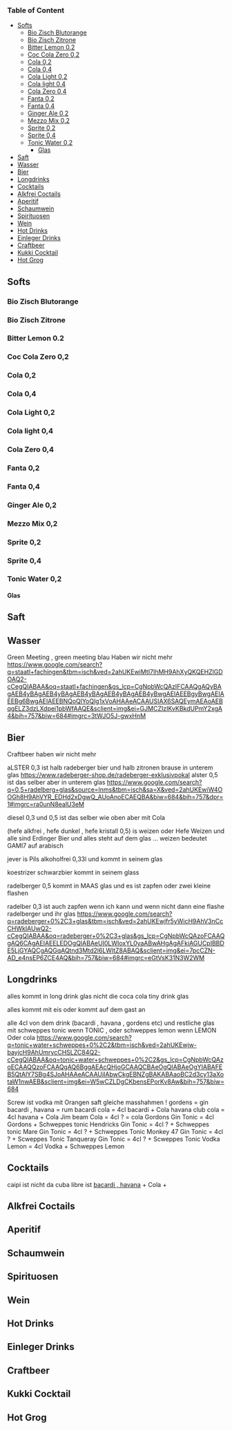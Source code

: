 ### Table of Content
<!-- TOC -->

- [Softs](#softs)
  - [Bio Zisch Blutorange](#bio-zisch-blutorange)
  - [Bio Zisch Zitrone](#bio-zisch-zitrone)
  - [Bitter Lemon 0.2](#bitter-lemon-02)
  - [Coc Cola Zero 0,2](#coc-cola-zero-02)
  - [Cola 0,2](#cola-02)
  - [Cola 0,4](#cola-04)
  - [Cola Light 0,2](#cola-light-02)
  - [Cola light 0,4](#cola-light-04)
  - [Cola Zero 0,4](#cola-zero-04)
  - [Fanta 0,2](#fanta-02)
  - [Fanta 0,4](#fanta-04)
  - [Ginger Ale 0,2](#ginger-ale-02)
  - [Mezzo Mix 0,2](#mezzo-mix-02)
  - [Sprite 0,2](#sprite-02)
  - [Sprite 0,4](#sprite-04)
  - [Tonic Water 0,2](#tonic-water-02)
    - [Glas](#glas)
- [Saft](#saft)
- [Wasser](#wasser)
- [Bier](#bier)
- [Longdrinks](#longdrinks)
- [Cocktails](#cocktails)
- [Alkfrei Coctails](#alkfrei-coctails)
- [Aperitif](#aperitif)
- [Schaumwein](#schaumwein)
- [Spirituosen](#spirituosen)
- [Wein](#wein)
- [Hot Drinks](#hot-drinks)
- [Einleger Drinks](#einleger-drinks)
- [Craftbeer](#craftbeer)
- [Kukki Cocktail](#kukki-cocktail)
- [Hot Grog](#hot-grog)

<!-- /TOC -->




## Softs

### Bio Zisch Blutorange
### Bio Zisch Zitrone
### Bitter Lemon 0.2
### Coc Cola Zero 0,2
### Cola 0,2
### Cola 0,4
### Cola Light 0,2
### Cola light 0,4
### Cola Zero 0,4
### Fanta 0,2
### Fanta 0,4
### Ginger Ale 0,2
### Mezzo Mix 0,2
### Sprite 0,2
### Sprite 0,4
### Tonic Water 0,2
#### Glas
<!-- 
ALL SOFTDRINKS 0.2 COMES IN THE TINY LONG DRINK GLAS , ALL SOFTDRINKS 0.4 COMES IN THE [CHRIS LATTE MACCHIATO GLAS] , FOR ALL SOFTDRINKS ASK THE GUEST IF HE WANTS EIS
-->
## Saft
<!-- 
ALL saefte 0.2 COMES IN THE TINY LONG DRINK GLAS , ALL SOFTDRINKS 0.4 COMES IN THE [CHRIS LATTE MACCHIATO GLAS but THE OTHER ONE WITHOUT VIERECK FORM] , FOR ALL SOFTDRINKS ASK THE GUEST IF HE WANTS EIS

fuer schrole nimm 0,4 saft Plus Miniral wasser 
https://www.google.com/search?q=graf+rudolf+quelle&source=lnms&tbm=isch&sa=X&ved=2ahUKEwiIn8qihcH9AhU8bvEDHT5SAlwQ_AUoAnoECAEQBA&biw=684&bih=757&dpr=1

-->
## Wasser


Green Meeting , green meeting blau Haben wir nicht mehr
https://www.google.com/search?q=staatl+fachingen&tbm=isch&ved=2ahUKEwiMtI7IhMH9AhXyQKQEHZlGDOAQ2-cCegQIABAA&oq=staatl+fachingen&gs_lcp=CgNpbWcQAzIFCAAQgAQyBAgAEB4yBAgAEB4yBAgAEB4yBAgAEB4yBAgAEB4yBwgAEIAEEBgyBwgAEIAEEBg6BwgAEIAEEBNQoQlYoQlg1xVoAHAAeACAAUSIAX6SAQEymAEAoAEBqgELZ3dzLXdpei1pbWfAAQE&sclient=img&ei=GJMCZIzIKvKBkdUPmY2xgA4&bih=757&biw=684#imgrc=3tWJO5J-gwxHnM
## Bier
Craftbeer haben wir nicht mehr 

aLSTER 0,3 ist halb radeberger bier und halb zitronen brause in unterem glas
https://www.radeberger-shop.de/radeberger-exklusivpokal
alster 0,5 ist das selber aber in unterem glas
https://www.google.com/search?q=0,5+radelberg+glas&source=lnms&tbm=isch&sa=X&ved=2ahUKEwiW4OOGh8H9AhVYR_EDHd2xDgwQ_AUoAnoECAEQBA&biw=684&bih=757&dpr=1#imgrc=ra0unN8ealU3eM

diesel 0,3 und 0,5 ist das selber wie oben aber mit Cola 

(hefe alkfrei , hefe dunkel , hefe kristall 0,5) is weizen oder Hefe Weizen und alle sind Erdinger Bier und alles steht auf dem glas ... weizen bedeutet GAMI7 auf arabisch

jever is Pils alkoholfrei 0,33l und kommt in seinem glas 

koestrizer schwarzbier kommt in seinem glass 

radelberger 0,5 kommt in MAAS glas und es ist zapfen oder zwei kleine flashen

radelber 0,3 ist auch zapfen wenn ich kann und wenn nicht dann eine flashe radelberger und ihr glas 
https://www.google.com/search?q=radeberger+0%2C3+glas&tbm=isch&ved=2ahUKEwjfr5yWicH9AhV3nCcCHWkIAUwQ2-cCegQIABAA&oq=radeberger+0%2C3+glas&gs_lcp=CgNpbWcQAzoFCAAQgAQ6CAgAEIAEELEDOgQIABAeUI0LWIoxYL0yaABwAHgAgAFkiAGUCpIBBDE5LjGYAQCgAQGqAQtnd3Mtd2l6LWltZ8ABAQ&sclient=img&ei=7pcCZN-AD_e4nsEP6ZCE4AQ&bih=757&biw=684#imgrc=eGtVsK31N3W2WM

## Longdrinks
alles kommt in long drink glas nicht die coca cola tiny drink glas 

alles kommt mit eis oder kommt auf dem gast an

alle 4cl von dem drink (bacardi , havana , gordens etc) und restliche glas mit schweppes tonic wenn TONIC , oder schweppes lemon wenn LEMON Oder cola
https://www.google.com/search?q=tonic+water+schweppes+0%2C2&tbm=isch&ved=2ahUKEwjw-bayjcH9AhUmrycCHSLZC84Q2-cCegQIABAA&oq=tonic+water+schweppes+0%2C2&gs_lcp=CgNpbWcQAzoECAAQQzoFCAAQgAQ6BggAEAcQHjoGCAAQCBAeOgQIABAeOgYIABAFEB5QtAlY7SBg4SJoAHAAeACAAUiIAbwCkgEBNZgBAKABAaoBC2d3cy13aXotaW1nwAEB&sclient=img&ei=W5wCZLDgCKbensEPorKv8Aw&bih=757&biw=684

Screw ist vodka mit Orangen saft gleiche masshahmen !
gordens = gin
bacardi , havana = rum
bacardi cola = 4cl bacardi + Cola 
havana club cola = 4cl havana + Cola
Jim beam Cola = 4cl ? = cola 
Gordons Gin Tonic = 4cl Gordons + Schweppes tonic
Hendricks Gin Tonic = 4cl ? + Schweppes tonic
Mare Gin Tonic = 4cl ? + Schweppes Tonic
Monkey 47 Gin Tonic = 4cl ? + Scweppes Tonic
Tanqueray Gin Tonic = 4cl ? + Scweppes Tonic
Vodka Lemon = 4cl Vodka + Schweppes Lemon
## Cocktails
caipi ist nicht da 
cuba libre ist [bacardi , havana](rum) + Cola + 
## Alkfrei Coctails
## Aperitif
## Schaumwein
## Spirituosen
## Wein
## Hot Drinks
## Einleger Drinks
## Craftbeer
## Kukki Cocktail
## Hot Grog






